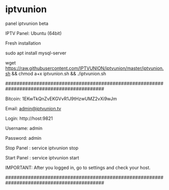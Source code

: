 # iptvunion
panel iptvunion beta

IPTV Panel: Ubuntu (64bit)


Fresh installation

sudo apt install mysql-server

wget https://raw.githubusercontent.com/IPTVUNION/iptvunion/master/iptvunion.sh && chmod a+x iptvunion.sh && ./iptvunion.sh


###########################################################################################

Bitcoin: 1EKwTkQnZvEKGVvR1J9tHzwUMZ2vXi9wJm

Email: admin@iptvunion.tv

Login: http://host:9821

Username: admin

Password: admin 

Stop  Panel : service iptvunion stop

Start Panel : service iptvunion start 

IMPORTANT: After you logged in, go to settings and check your host. 

###########################################################################################
